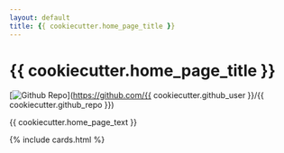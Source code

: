 ```yaml
---
layout: default
title: {{ cookiecutter.home_page_title }}
---
```


# {{ cookiecutter.home_page_title }}

[![Github Repo](https://img.shields.io/badge/GitHub-gray?logo=github)](https://github.com/{{ cookiecutter.github_user }}/{{ cookiecutter.github_repo }})

{{ cookiecutter.home_page_text }}

{% include cards.html %}
